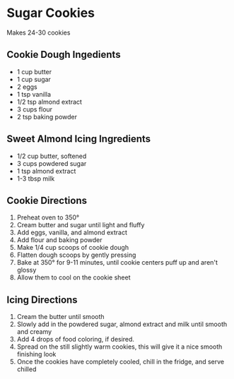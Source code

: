# Sugar Cookies

Makes 24-30 cookies

## Cookie Dough Ingedients
* 1 cup butter
* 1 cup sugar
* 2 eggs
* 1 tsp vanilla 
* 1/2 tsp almond extract
* 3 cups flour
* 2 tsp baking powder  

## Sweet Almond Icing Ingredients
* 1/2 cup butter, softened
* 3 cups powdered sugar
* 1 tsp almond extract 
* 1-3 tbsp milk

## Cookie Directions
1. Preheat oven to 350°
2. Cream butter and sugar until light and fluffy
3. Add eggs, vanilla, and almond extract
4. Add flour and baking powder
5. Make 1/4 cup scoops of cookie dough
6. Flatten dough scoops by gently pressing
7. Bake at 350° for 9-11 minutes, until cookie centers puff up and aren't glossy
9. Allow them to cool on the cookie sheet

## Icing Directions
1. Cream the butter until smooth
2. Slowly add in the powdered sugar, almond extract and milk until smooth and creamy
3. Add 4 drops of food coloring, if desired.
4. Spread on the still slightly warm cookies, this will give it a nice smooth finishing look
5. Once the cookies have completely cooled, chill in the fridge, and serve chilled